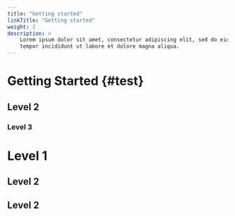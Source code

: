 ```yaml
---
title: "Getting started"
linkTitle: "Getting started"
weight: 2
description: >
    Lorem ipsum dolor sit amet, consectetur adipiscing elit, sed do eiusmod
    tempor incididunt ut labore et dolore magna aliqua.
---
```


# Getting Started {#test}

## Level 2 

### Level 3

# Level 1

## Level 2

## Level 2
